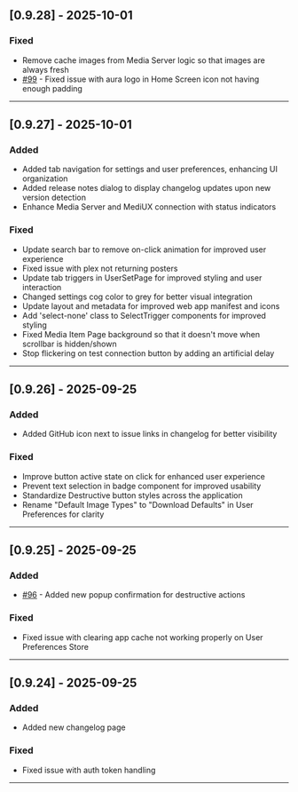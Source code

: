 ## [0.9.28] - 2025-10-01

### Fixed

- Remove cache images from Media Server logic so that images are always fresh
- [#99](https://github.com/mediux-team/AURA/issues/99) - Fixed issue with aura logo in Home Screen icon not having enough padding

---

## [0.9.27] - 2025-10-01

### Added

- Added tab navigation for settings and user preferences, enhancing UI organization
- Added release notes dialog to display changelog updates upon new version detection
- Enhance Media Server and MediUX connection with status indicators

### Fixed

- Update search bar to remove on-click animation for improved user experience
- Fixed issue with plex not returning posters
- Update tab triggers in UserSetPage for improved styling and user interaction
- Changed settings cog color to grey for better visual integration
- Update layout and metadata for improved web app manifest and icons
- Add 'select-none' class to SelectTrigger components for improved styling
- Fixed Media Item Page background so that it doesn't move when scrollbar is hidden/shown
- Stop flickering on test connection button by adding an artificial delay

---

## [0.9.26] - 2025-09-25

### Added

- Added GitHub icon next to issue links in changelog for better visibility

### Fixed

- Improve button active state on click for enhanced user experience
- Prevent text selection in badge component for improved usability
- Standardize Destructive button styles across the application
- Rename "Default Image Types" to "Download Defaults" in User Preferences for clarity

---

## [0.9.25] - 2025-09-25

### Added

- [#96](https://github.com/mediux-team/AURA/issues/96) - Added new popup confirmation for destructive actions

### Fixed

- Fixed issue with clearing app cache not working properly on User Preferences Store

---

## [0.9.24] - 2025-09-25

### Added

- Added new changelog page

### Fixed

- Fixed issue with auth token handling

---
